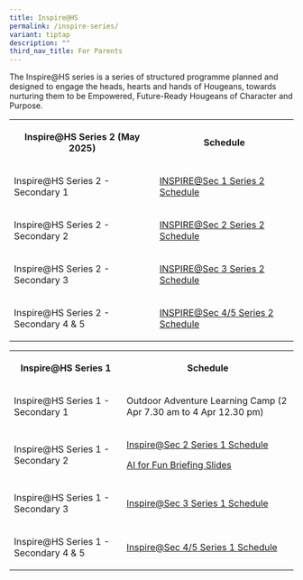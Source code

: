 ```yaml
---
title: Inspire@HS
permalink: /inspire-series/
variant: tiptap
description: ""
third_nav_title: For Parents
---
```

<p>The Inspire@HS series is a series of structured programme planned and
designed to engage the heads, hearts and hands of Hougeans, towards nurturing
them to be Empowered, Future-Ready Hougeans of Character and Purpose.</p>
<p></p>
<table style="minWidth: 50px">
<colgroup>
<col>
<col>
</colgroup>
<tbody>
<tr>
<th rowspan="1" colspan="1">
<p>Inspire@HS Series 2 (May 2025)</p>
</th>
<th rowspan="1" colspan="1">
<p>Schedule</p>
</th>
</tr>
<tr>
<td rowspan="1" colspan="1">
<p>Inspire@HS Series 2 - Secondary 1</p>
</td>
<td rowspan="1" colspan="1">
<p><a href="/files/HS_2025_078_Term_2_Inspire___HS_Sec1.pdf" rel="noopener noreferrer nofollow" target="_blank">INSPIRE@Sec 1 Series 2 Schedule</a>
</p>
</td>
</tr>
<tr>
<td rowspan="1" colspan="1">
<p>Inspire@HS Series 2 - Secondary 2</p>
</td>
<td rowspan="1" colspan="1">
<p><a href="/files/HS_2025_079_Term_2_Inspire___HS_Sec2.pdf" rel="noopener noreferrer nofollow" target="_blank">INSPIRE@Sec 2 Series 2 Schedule</a>
</p>
</td>
</tr>
<tr>
<td rowspan="1" colspan="1">
<p>Inspire@HS Series 2 - Secondary 3</p>
</td>
<td rowspan="1" colspan="1">
<p><a href="/files/HS_2025_080_Term_2_Inspire___HS_Sec3.pdf" rel="noopener noreferrer nofollow" target="_blank">INSPIRE@Sec 3 Series 2 Schedule</a>
</p>
</td>
</tr>
<tr>
<td rowspan="1" colspan="1">
<p>Inspire@HS Series 2 - Secondary 4 &amp; 5</p>
</td>
<td rowspan="1" colspan="1">
<p><a href="/files/HS_2025_081_Term_2_Week_10_Curriculum_for_Sec_4_and_5.pdf" rel="noopener noreferrer nofollow" target="_blank">INSPIRE@Sec 4/5 Series 2 Schedule</a>
</p>
</td>
</tr>
</tbody>
</table>
<p></p>
<table style="minWidth: 50px">
<colgroup>
<col>
<col>
</colgroup>
<tbody>
<tr>
<th rowspan="1" colspan="1">
<p>Inspire@HS Series 1</p>
</th>
<th rowspan="1" colspan="1">
<p>Schedule</p>
</th>
</tr>
<tr>
<td rowspan="1" colspan="1">
<p>Inspire@HS Series 1 - Secondary 1</p>
</td>
<td rowspan="1" colspan="1">
<p>Outdoor Adventure Learning Camp (2 Apr 7.30 am to 4 Apr 12.30 pm)</p>
</td>
</tr>
<tr>
<td rowspan="1" colspan="1">
<p>Inspire@HS Series 1 - Secondary 2</p>
</td>
<td rowspan="1" colspan="1">
<p><a href="/files/Parents/Inspire@HS/Sec_2_Inspire_HS_Series_1_Schedule.pdf" rel="noopener nofollow" target="_blank">Inspire@Sec 2 Series 1 Schedule</a>
</p>
<p><a href="/files/Parents/Inspire@HS/AI_For_Fun_2025___Brief_to_S2_Students__School_Web_.pdf" rel="noopener noreferrer nofollow" target="_blank">AI for Fun Briefing Slides</a>
</p>
</td>
</tr>
<tr>
<td rowspan="1" colspan="1">
<p>Inspire@HS Series 1 - Secondary 3</p>
</td>
<td rowspan="1" colspan="1">
<p><a href="/files/Parents/Inspire@HS/Sec_3_Inspire_HS_Series_1_Schedule.pdf" rel="noopener nofollow" target="_blank">Inspire@Sec 3 Series 1 Schedule</a>
</p>
</td>
</tr>
<tr>
<td rowspan="1" colspan="1">
<p>Inspire@HS Series 1 - Secondary 4 &amp; 5</p>
</td>
<td rowspan="1" colspan="1">
<p><a href="/files/Parents/Inspire@HS/Sec_4_Inspire_HS_Series_1_Schedule.pdf" rel="noopener nofollow" target="_blank">Inspire@Sec 4/5 Series 1 Schedule</a>
</p>
</td>
</tr>
</tbody>
</table>
<p></p>
